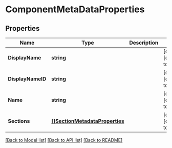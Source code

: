 # ComponentMetaDataProperties

## Properties
Name | Type | Description | Notes
------------ | ------------- | ------------- | -------------
**DisplayName** | **string** |  | [optional] [default to null]
**DisplayNameID** | **string** |  | [optional] [default to null]
**Name** | **string** |  | [optional] [default to null]
**Sections** | [**[]SectionMetadataProperties**](SectionMetadataProperties.md) |  | [optional] [default to null]

[[Back to Model list]](../README.md#documentation-for-models) [[Back to API list]](../README.md#documentation-for-api-endpoints) [[Back to README]](../README.md)

